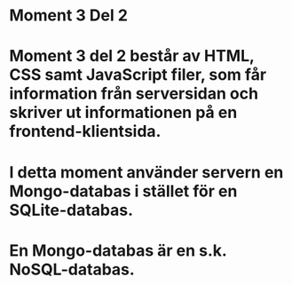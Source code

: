 # Moment 3 Del 2
# Moment 3 del 2 består av HTML, CSS samt JavaScript filer, som får information från serversidan och skriver ut informationen på en frontend-klientsida.
# I detta moment använder servern en Mongo-databas i stället för en SQLite-databas.
# En Mongo-databas är en s.k. NoSQL-databas.
